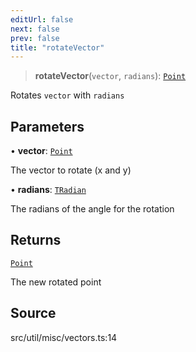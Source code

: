 ```yaml
---
editUrl: false
next: false
prev: false
title: "rotateVector"
---
```


> **rotateVector**(`vector`, `radians`): [`Point`](../../../classes/Point.md)

Rotates `vector` with `radians`

## Parameters

• **vector**: [`Point`](../../../classes/Point.md)

The vector to rotate (x and y)

• **radians**: [`TRadian`](../../../type-aliases/TRadian.md)

The radians of the angle for the rotation

## Returns

[`Point`](../../../classes/Point.md)

The new rotated point

## Source

src/util/misc/vectors.ts:14

